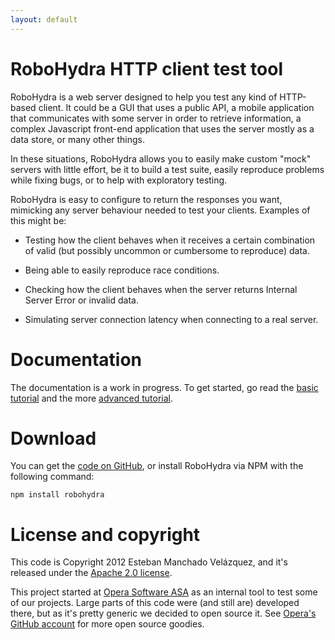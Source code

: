 ```yaml
---
layout: default
---
```

RoboHydra HTTP client test tool
===============================

RoboHydra is a web server designed to help you test any kind of
HTTP-based client. It could be a GUI that uses a public API, a mobile
application that communicates with some server in order to retrieve
information, a complex Javascript front-end application that uses the
server mostly as a data store, or many other things.

In these situations, RoboHydra allows you to easily make custom "mock"
servers with little effort, be it to build a test suite, easily
reproduce problems while fixing bugs, or to help with exploratory
testing.

RoboHydra is easy to configure to return the responses you want,
mimicking any server behaviour needed to test your clients. Examples
of this might be:

* Testing how the client behaves when it receives a certain
combination of valid (but possibly uncommon or cumbersome to
reproduce) data.

* Being able to easily reproduce race conditions.

* Checking how the client behaves when the server returns Internal
Server Error or invalid data.

* Simulating server connection latency when connecting to a real
server.

Documentation
=============

The documentation is a work in progress. To get started, go read the
[basic tutorial](tutorial) and the more [advanced
tutorial](tutorial/advanced).

Download
========

You can get the [code on
GitHub](https://github.com/operasoftware/robohydra), or install
RoboHydra via NPM with the following command:

    npm install robohydra

License and copyright
=====================

This code is Copyright 2012 Esteban Manchado Velázquez, and it's
released under the [Apache 2.0
license](http://www.apache.org/licenses/LICENSE-2.0.txt).

This project started at [Opera Software ASA](http://opera.com) as an
internal tool to test some of our projects. Large parts of this code
were (and still are) developed there, but as it's pretty generic we
decided to open source it. See [Opera's GitHub
account](http://github.com/operasoftware) for more open source
goodies.
